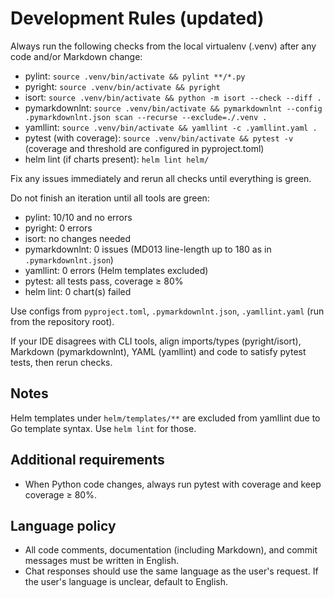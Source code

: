 # Development Rules (updated)

Always run the following checks from the local virtualenv (.venv) after any code and/or Markdown change:

- pylint: `source .venv/bin/activate && pylint **/*.py`
- pyright: `source .venv/bin/activate && pyright`
- isort: `source .venv/bin/activate && python -m isort --check --diff .`
- pymarkdownlnt: `source .venv/bin/activate && pymarkdownlnt --config .pymarkdownlnt.json scan --recurse --exclude=./.venv .`
- yamllint: `source .venv/bin/activate && yamllint -c .yamllint.yaml .`
- pytest (with coverage): `source .venv/bin/activate && pytest -v` (coverage and threshold are configured in pyproject.toml)
- helm lint (if charts present): `helm lint helm/`

Fix any issues immediately and rerun all checks until everything is green.

Do not finish an iteration until all tools are green:
- pylint: 10/10 and no errors
- pyright: 0 errors
- isort: no changes needed
- pymarkdownlnt: 0 issues (MD013 line-length up to 180 as in `.pymarkdownlnt.json`)
- yamllint: 0 errors (Helm templates excluded)
- pytest: all tests pass, coverage ≥ 80%
- helm lint: 0 chart(s) failed

Use configs from `pyproject.toml`, `.pymarkdownlnt.json`, `.yamllint.yaml` (run from the repository root).

If your IDE disagrees with CLI tools, align imports/types (pyright/isort), Markdown (pymarkdownlnt), YAML (yamllint) and code to satisfy pytest tests, then rerun checks.

## Notes

Helm templates under `helm/templates/**` are excluded from yamllint due to Go template syntax. Use `helm lint` for those.

## Additional requirements

- When Python code changes, always run pytest with coverage and keep coverage ≥ 80%.

## Language policy

- All code comments, documentation (including Markdown), and commit messages must be written in English.
- Chat responses should use the same language as the user's request. If the user's language is unclear, default to English.
